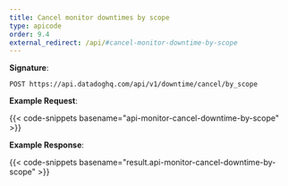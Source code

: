 ```yaml
---
title: Cancel monitor downtimes by scope
type: apicode
order: 9.4
external_redirect: /api/#cancel-monitor-downtime-by-scope
---
```


**Signature**:

`POST https://api.datadoghq.com/api/v1/downtime/cancel/by_scope`

**Example Request**:

{{< code-snippets basename="api-monitor-cancel-downtime-by-scope" >}}

**Example Response**:

{{< code-snippets basename="result.api-monitor-cancel-downtime-by-scope" >}}

